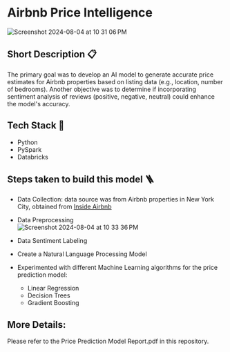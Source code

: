# Airbnb Price Intelligence

![Screenshot 2024-08-04 at 10 31 06 PM](https://github.com/user-attachments/assets/a5acaa77-7f18-4920-8799-7040fc2fefc9)

## Short Description 📋
The primary goal was to develop an AI model to generate accurate price estimates for Airbnb properties based on listing data (e.g., location, number of bedrooms). Another objective was to determine if incorporating sentiment analysis of reviews (positive, negative, neutral) could enhance the model's accuracy.

## Tech Stack 🧰
- Python
- PySpark
- Databricks

## Steps taken to build this model 🪜
- Data Collection: data source was from Airbnb properties in New York City, obtained from [Inside Airbnb](https://insideairbnb.com/)<br/>
  
- Data Preprocessing <br/>
  ![Screenshot 2024-08-04 at 10 33 36 PM](https://github.com/user-attachments/assets/4bb1c5c0-9beb-4e4f-a8e0-1028e857f053)
- Data Sentiment Labeling
- Create a Natural Language Processing Model
- Experimented with different Machine Learning algorithms for the price prediction model:
  - Linear Regression
  - Decision Trees
  - Gradient Boosting



## More Details: <br>
Please refer to the Price Prediction Model Report.pdf in this repository.


 
